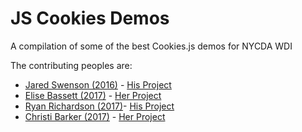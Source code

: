 # JS Cookies Demos
A compilation of some of the best Cookies.js demos for NYCDA WDI

The contributing peoples are:
 - [Jared Swenson (2016)](https://github.com/casey-stinnett/js-cookies-demos/tree/master/jared-swenson) - [His Project](https://github.com/jaredswenson)
 - [Elise Bassett (2017)](https://github.com/casey-stinnett/js-cookies-demos/tree/master/elise-bassett) - [Her Project](https://github.com/elisebassett)
 - [Ryan Richardson (2017)](https://github.com/casey-stinnett/js-cookies-demos/tree/master/ryan-richardson)- [His Project](https://github.com/WestNorthern)
 - [Christi Barker (2017)](https://github.com/casey-stinnett/js-cookies-demos/tree/master/christi-barker) - [Her Project](https://github.com/christibarker/)
